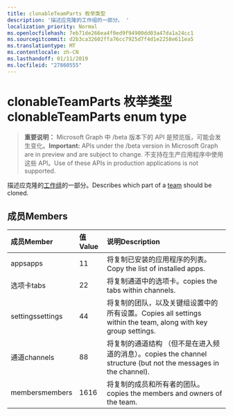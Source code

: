 ```yaml
---
title: clonableTeamParts 枚举类型
description: '描述应克隆的工作组的一部分。 '
localization_priority: Normal
ms.openlocfilehash: 7eb71de266ea4f0ed9f94900dd03a47da1a24cc1
ms.sourcegitcommit: d2b3ca32602ffa76cc7925d7f4d1e2258e611ea5
ms.translationtype: MT
ms.contentlocale: zh-CN
ms.lasthandoff: 01/11/2019
ms.locfileid: "27860555"
---
```

# <a name="clonableteamparts-enum-type"></a><span data-ttu-id="c68ee-103">clonableTeamParts 枚举类型</span><span class="sxs-lookup"><span data-stu-id="c68ee-103">clonableTeamParts enum type</span></span>

> <span data-ttu-id="c68ee-104">**重要说明：** Microsoft Graph 中 /beta 版本下的 API 是预览版，可能会发生变化。</span><span class="sxs-lookup"><span data-stu-id="c68ee-104">**Important:** APIs under the /beta version in Microsoft Graph are in preview and are subject to change.</span></span> <span data-ttu-id="c68ee-105">不支持在生产应用程序中使用这些 API。</span><span class="sxs-lookup"><span data-stu-id="c68ee-105">Use of these APIs in production applications is not supported.</span></span>

<span data-ttu-id="c68ee-106">描述应克隆的[工作组](../resources/team.md)的一部分。</span><span class="sxs-lookup"><span data-stu-id="c68ee-106">Describes which part of a [team](../resources/team.md) should be cloned.</span></span> 

## <a name="members"></a><span data-ttu-id="c68ee-107">成员</span><span class="sxs-lookup"><span data-stu-id="c68ee-107">Members</span></span>

| <span data-ttu-id="c68ee-108">成员</span><span class="sxs-lookup"><span data-stu-id="c68ee-108">Member</span></span> | <span data-ttu-id="c68ee-109">值</span><span class="sxs-lookup"><span data-stu-id="c68ee-109">Value</span></span>| <span data-ttu-id="c68ee-110">说明</span><span class="sxs-lookup"><span data-stu-id="c68ee-110">Description</span></span> |
|:---------------|:--------|:----------|
|<span data-ttu-id="c68ee-111">apps</span><span class="sxs-lookup"><span data-stu-id="c68ee-111">apps</span></span>|<span data-ttu-id="c68ee-112">1</span><span class="sxs-lookup"><span data-stu-id="c68ee-112">1</span></span>|<span data-ttu-id="c68ee-113">将复制已安装的应用程序的列表。</span><span class="sxs-lookup"><span data-stu-id="c68ee-113">Copy the list of installed apps.</span></span>|
|<span data-ttu-id="c68ee-114">选项卡</span><span class="sxs-lookup"><span data-stu-id="c68ee-114">tabs</span></span>|<span data-ttu-id="c68ee-115">2</span><span class="sxs-lookup"><span data-stu-id="c68ee-115">2</span></span>|<span data-ttu-id="c68ee-116">将复制通道中的选项卡。</span><span class="sxs-lookup"><span data-stu-id="c68ee-116">copies the tabs within channels.</span></span>|
|<span data-ttu-id="c68ee-117">settings</span><span class="sxs-lookup"><span data-stu-id="c68ee-117">settings</span></span>|<span data-ttu-id="c68ee-118">4</span><span class="sxs-lookup"><span data-stu-id="c68ee-118">4</span></span>|<span data-ttu-id="c68ee-119">将复制的团队，以及关键组设置中的所有设置。</span><span class="sxs-lookup"><span data-stu-id="c68ee-119">Copies all settings within the team, along with key group settings.</span></span>|
|<span data-ttu-id="c68ee-120">通道</span><span class="sxs-lookup"><span data-stu-id="c68ee-120">channels</span></span>|<span data-ttu-id="c68ee-121">8</span><span class="sxs-lookup"><span data-stu-id="c68ee-121">8</span></span>|<span data-ttu-id="c68ee-122">将复制的通道结构 （但不是在进入频道的消息）。</span><span class="sxs-lookup"><span data-stu-id="c68ee-122">copies the channel structure (but not the messages in the channel).</span></span>|
|<span data-ttu-id="c68ee-123">members</span><span class="sxs-lookup"><span data-stu-id="c68ee-123">members</span></span>|<span data-ttu-id="c68ee-124">16</span><span class="sxs-lookup"><span data-stu-id="c68ee-124">16</span></span>|<span data-ttu-id="c68ee-125">将复制的成员和所有者的团队。</span><span class="sxs-lookup"><span data-stu-id="c68ee-125">copies the members and owners of the team.</span></span>|
